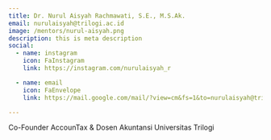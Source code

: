 ```yaml
---
title: Dr. Nurul Aisyah Rachmawati, S.E., M.S.Ak.
email: nurulaisyah@trilogi.ac.id
image: /mentors/nurul-aisyah.png
description: this is meta description
social:
  - name: instagram
    icon: FaInstagram
    link: https://instagram.com/nurulaisyah_r

  - name: email
    icon: FaEnvelope
    link: https://mail.google.com/mail/?view=cm&fs=1&to=nurulaisyah@trilogi.ac.id

---
```


Co-Founder AccounTax & Dosen Akuntansi Universitas Trilogi